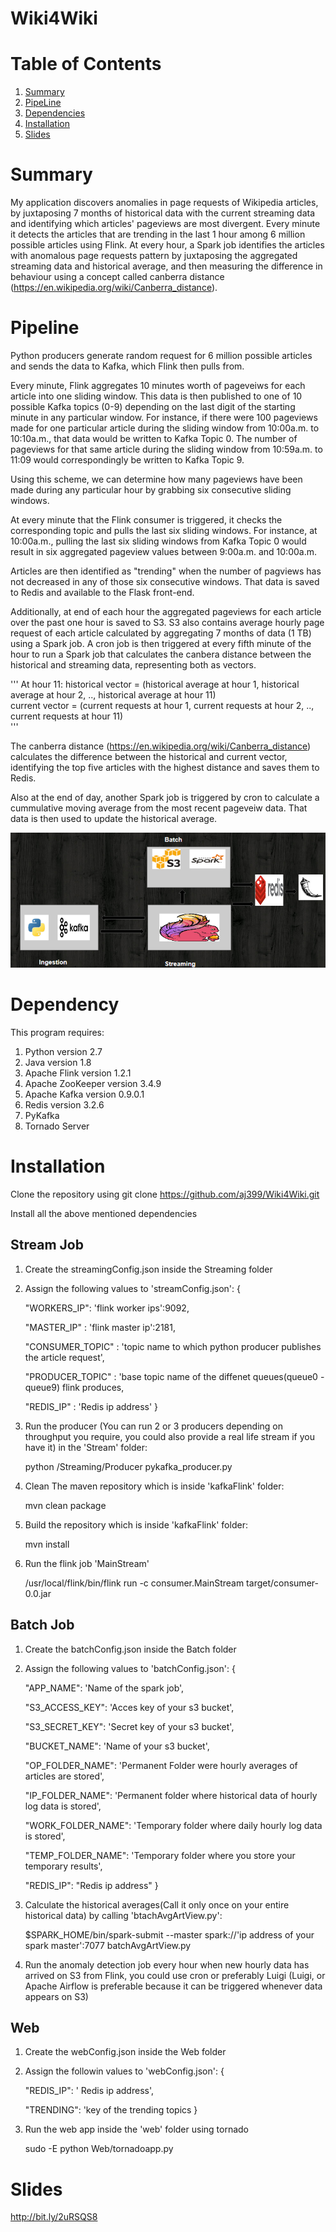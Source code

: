 # Wiki4Wiki

# Table of Contents
1. [Summary](README.md#summary)
2. [PipeLine](README.md#pipeline)
3. [Dependencies](README.md#dependency)
4. [Installation](README.md#installation)
5. [Slides](README.md#slides)

# Summary
My application discovers anomalies in page requests of Wikipedia articles, by juxtaposing 7 months of historical data with the current streaming data and identifying which articles' pageviews are most divergent. Every minute it detects the articles that are trending in the last 1 hour among 6 million possible articles using Flink. At every hour, a Spark job identifies the articles with anomalous page requests pattern by juxtaposing the aggregated streaming data and historical average, and then measuring the difference in behaviour using a concept called canberra distance (https://en.wikipedia.org/wiki/Canberra_distance).

# Pipeline
Python producers generate random request for 6 million possible articles and sends the data to Kafka, which Flink then pulls from.

Every minute, Flink aggregates 10 minutes worth of pageveiws for each article into one sliding window. This data is then published to one of 10 possible Kafka topics (0-9) depending on the last digit of the starting minute in any particular window. For instance, if there were 100 pageviews made for one particular article during the sliding window from 10:00a.m. to 10:10a.m., that data would be written to Kafka Topic 0. The number of pageviews for that same article during the sliding window from 10:59a.m. to 11:09 would correspondingly be written to Kafka Topic 9.

Using this scheme, we can determine how many pageviews have been made during any particular hour by grabbing six consecutive sliding windows.

At every minute that the Flink consumer is triggered, it checks the corresponding topic and pulls the last six sliding windows. For instance, at 10:00a.m., pulling the last six sliding windows from Kafka Topic 0 would result in six aggregated pageview values between 9:00a.m. and 10:00a.m.

Articles are then identified as "trending" when the number of pagviews has not decreased in any of those six consecutive windows. That data is saved to Redis and available to the Flask front-end.  

Additionally, at end of each hour the aggregated pageviews for each article over the past one hour is saved to S3. S3 also contains average hourly page request of each article calculated by aggregating 7 months of data (1 TB) using a Spark job. A cron job is then triggered at every fifth minute of the hour to run a Spark job that calculates the canbera distance between the historical and streaming data, representing both as vectors. 

'''
At hour 11:
historical vector = (historical average at hour 1, historical average at hour 2, .., historical average at hour 11)  
current vector = (current requests at hour 1, current requests at hour 2, .., current requests at hour 11)  
'''

The canberra distance (https://en.wikipedia.org/wiki/Canberra_distance) calculates the difference between the historical and current vector, identifying the top five articles with the highest distance and saves them to Redis.

Also at the end of day, another Spark job is triggered by cron to calculate a cummulative moving average from the most recent pageveiw data. That data is then used to update the historical average.

![alt text](https://github.com/aj399/Wiki4Wiki/blob/master/pipeline.PNG "PipeLine")

# Dependency

This program requires:

1. Python version 2.7
2. Java version 1.8
3. Apache Flink version 1.2.1
4. Apache ZooKeeper version 3.4.9
5. Apache Kafka version 0.9.0.1
6. Redis version 3.2.6
7. PyKafka
8. Tornado Server 

# Installation
Clone the repository using git clone https://github.com/aj399/Wiki4Wiki.git

Install all the above mentioned dependencies 

## Stream Job

1. Create the streamingConfig.json inside the Streaming folder

2. Assign the following values to 'streamConfig.json':
  {
    
    "WORKERS_IP": 'flink worker ips':9092,

    "MASTER_IP" : 'flink master ip':2181,

    "CONSUMER_TOPIC" : 'topic name to which python producer publishes the article request',

    "PRODUCER_TOPIC" : 'base topic name of the diffenet queues(queue0 - queue9) flink produces,

    "REDIS_IP" : 'Redis ip address'
 }

3. Run the producer (You can run 2 or 3 producers depending on throughput you require, you could also provide a real life stream if you have it) in the 'Stream' folder:

    python /Streaming/Producer pykafka_producer.py 

4. Clean The maven repository which is inside 'kafkaFlink' folder:

    mvn clean package

5. Build the repository which is inside 'kafkaFlink' folder:

    mvn install

6. Run the flink job 'MainStream'

    /usr/local/flink/bin/flink run -c consumer.MainStream target/consumer-0.0.jar

## Batch Job

1. Create the batchConfig.json inside the Batch folder

2. Assign the following values to 'batchConfig.json':
  {

    "APP_NAME": 'Name of the spark job',

    "S3_ACCESS_KEY": 'Acces key of your s3 bucket',

    "S3_SECRET_KEY": 'Secret key of your s3 bucket',

    "BUCKET_NAME": 'Name of your s3 bucket',

    "OP_FOLDER_NAME": 'Permanent Folder were hourly averages of articles are stored',

    "IP_FOLDER_NAME": 'Permanent folder where historical data of hourly log data is stored',

    "WORK_FOLDER_NAME": 'Temporary folder where daily hourly log data is stored',

    "TEMP_FOLDER_NAME": 'Temporary folder where you store your temporary results',

    "REDIS_IP": "Redis ip address"
  }

3. Calculate the historical averages(Call it only once on your entire historical data) by calling 'btachAvgArtView.py':

    $SPARK_HOME/bin/spark-submit --master spark://'ip address of your spark master':7077 batchAvgArtView.py

4. Run the anomaly detection job every hour when new hourly data has arrived on S3 from Flink, you could use cron or preferably Luigi (Luigi, or Apache Airflow is preferable because it can be triggered whenever data appears on S3)

## Web

1. Create the webConfig.json inside the Web folder

2. Assign the followin values to 'webConfig.json':
  {

    "REDIS_IP": ' Redis ip address',

    "TRENDING": 'key of the trending topics
  }

3. Run the web app inside the 'web' folder using tornado

    sudo -E python Web/tornadoapp.py

# Slides
http://bit.ly/2uRSQS8


